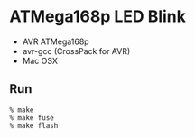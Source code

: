 ATMega168p LED Blink
====================

* AVR ATMega168p
* avr-gcc (CrossPack for AVR)
* Mac OSX


Run
---

    % make
    % make fuse
    % make flash
